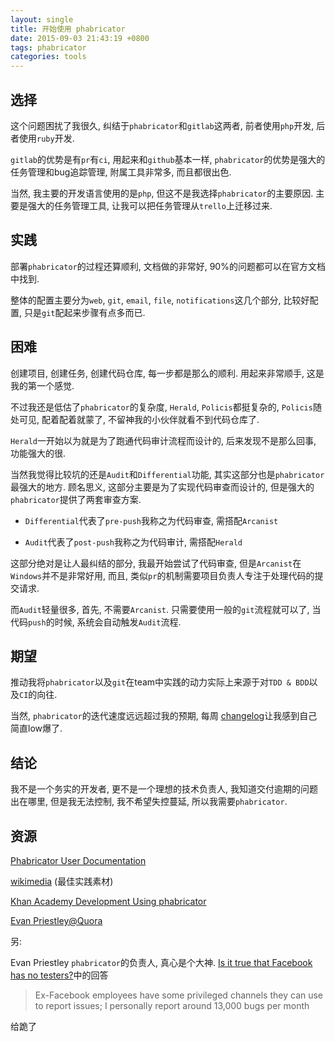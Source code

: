 ```yaml
---
layout: single
title: 开始使用 phabricator
date: 2015-09-03 21:43:19 +0800
tags: phabricator
categories: tools
---
```


## 选择
这个问题困扰了我很久, 纠结于`phabricator`和`gitlab`这两者, 前者使用`php`开发, 后者使用`ruby`开发.

`gitlab`的优势是有`pr`有`ci`, 用起来和`github`基本一样, `phabricator`的优势是强大的任务管理和bug追踪管理, 附属工具非常多, 而且都很出色.

<!--more-->

当然, 我主要的开发语言使用的是`php`, 但这不是我选择`phabricator`的主要原因. 主要是强大的任务管理工具, 让我可以把任务管理从`trello`上迁移过来.

## 实践
部署`phabricator`的过程还算顺利, 文档做的非常好, 90%的问题都可以在官方文档中找到.

整体的配置主要分为`web`, `git`, `email`, `file`,  `notifications`这几个部分, 比较好配置, 只是`git`配起来步骤有点多而已.

## 困难
创建项目, 创建任务, 创建代码仓库, 每一步都是那么的顺利. 用起来非常顺手, 这是我的第一个感觉.

不过我还是低估了`phabricator`的复杂度, `Herald`, `Policis`都挺复杂的, `Policis`随处可见, 配着配着就蒙了, 不留神我的小伙伴就看不到代码仓库了.

`Herald`一开始以为就是为了跑通代码审计流程而设计的, 后来发现不是那么回事, 功能强大的很.

当然我觉得比较坑的还是`Audit`和`Differential`功能, 其实这部分也是`phabricator`最强大的地方. 顾名思义, 这部分主要是为了实现代码审查而设计的, 但是强大的`phabricator`提供了两套审查方案.

  * `Differential`代表了`pre-push`我称之为代码审查, 需搭配`Arcanist`

  * `Audit`代表了`post-push`我称之为代码审计, 需搭配`Herald`

这部分绝对是让人最纠结的部分, 我最开始尝试了代码审查, 但是`Arcanist`在`Windows`并不是非常好用, 而且, 类似`pr`的机制需要项目负责人专注于处理代码的提交请求.

而`Audit`轻量很多, 首先, 不需要`Arcanist`. 只需要使用一般的`git`流程就可以了, 当代码`push`的时候, 系统会自动触发`Audit`流程.

## 期望
推动我将`phabricator`以及`git`在team中实践的动力实际上来源于对`TDD & BDD`以及`CI`的向往.

当然, `phabricator`的迭代速度远远超过我的预期, 每周 [changelog](https://secure.phabricator.com/w/changelog/)让我感到自己简直low爆了.

## 结论
我不是一个务实的开发者, 更不是一个理想的技术负责人, 我知道交付逾期的问题出在哪里, 但是我无法控制, 我不希望失控蔓延, 所以我需要`phabricator`.

## 资源
[Phabricator User Documentation](https://secure.phabricator.com/book/phabricator/)

[wikimedia](https://phabricator.wikimedia.org/) (最佳实践素材)

[Khan Academy Development Using phabricator](https://sites.google.com/a/khanacademy.org/forge/for-developers/code-review-policy/using-phabricator)

[Evan Priestley@Quora](http://www.quora.com/Evan-Priestley)

另:

Evan Priestley `phabricator`的负责人, 真心是个大神.
[Is it true that Facebook has no testers?](http://www.quora.com/Is-it-true-that-Facebook-has-no-testers)中的回答
> Ex-Facebook employees have some privileged channels they can use to report issues; I personally report around 13,000 bugs per month

给跪了
